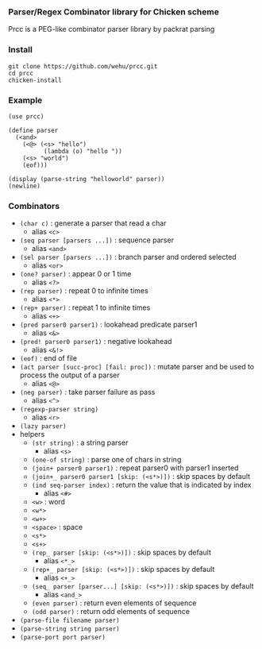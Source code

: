 ### Parser/Regex Combinator library for Chicken scheme

Prcc is a PEG-like combinator parser library by packrat parsing


### Install

	git clone https://github.com/wehu/prcc.git
	cd prcc
	chicken-install

### Example

	(use prcc)

	(define parser
	  (<and>
	    (<@> (<s> "hello")
              (lambda (o) "hello "))
	    (<s> "world")
	    (eof)))

	(display (parse-string "helloworld" parser))
	(newline)

### Combinators

* `(char c)` : generate a parser that read a char
  * alias `<c>`
* `(seq parser [parsers ...])` : sequence parser
  * alias `<and>`
* `(sel parser [parsers ...])` : branch parser and ordered selected
  * alias `<or>`
* `(one? parser)` : appear 0 or 1 time
  * alias `<?>`
* `(rep parser)` : repeat 0 to infinite times
  * alias `<*>`
* `(rep+ parser)` : repeat 1 to infinite times
  * alias `<+>`
* `(pred parser0 parser1)` : lookahead predicate parser1
  * alias `<&>`
* `(pred! parser0 parser1)` : negative lookahead
  * alias `<&!>`
* `(eof)` : end of file
* `(act parser [succ-proc] [fail: proc])` : mutate parser and be used to process the output of a parser
  * alias `<@>`
* `(neg parser)` : take parser failure as pass
  * alias `<^>`
* `(regexp-parser string)`
  * alias `<r>`
* `(lazy parser)`
* helpers
  * `(str string)` : a string parser
      * alias `<s>`
  * `(one-of string)` : parse one of chars in string
  * `(join+ parser0 parser1)` : repeat parser0 with parser1 inserted
  * `(join+_ parser0 parser1 [skip: (<s*>)])` : skip spaces by default
  * `(ind seq-parser index)` : return the value that is indicated by index
      * alias `<#>`
  * `<w>` : word
  * `<w*>`
  * `<w+>`
  * `<space>` : space
  * `<s*>`
  * `<s+>`
  * `(rep_ parser [skip: (<s*>)])` : skip spaces by default
     * alias `<*_>`
  * `(rep+_ parser [skip: (<s*>)])` : skip spaces by default
     * alias `<+_>`
  * `(seq_ parser [parser...] [skip: (<s*>)])` : skip spaces by default
     * alias `<and_>`
  * `(even parser)` : return even elements of sequence
  * `(odd parser)` : return odd elements of sequence
* `(parse-file filename parser)`
* `(parse-string string parser)`
* `(parse-port port parser)`

